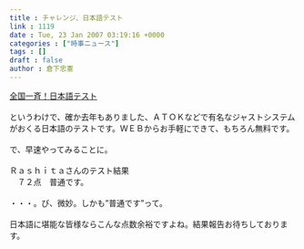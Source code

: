 ```yaml
---
title : チャレンジ、日本語テスト
link : 1119
date : Tue, 23 Jan 2007 03:19:16 +0000
categories : ["時事ニュース"]
tags : []
draft : false
author : 倉下忠憲
---
```


<A HREF="http://www.atok.com/test/" TARGET="_blank">全国一斉！日本語テスト</A><BR><BR>というわけで、確か去年もありました、ＡＴＯＫなどで有名なジャストシステムがおくる日本語のテストです。ＷＥＢからお手軽にできて、もちろん無料です。<BR><BR>で、早速やってみることに。<BR><BR>Ｒａｓｈｉｔａさんのテスト結果<BR>　７２点　普通です。<BR><BR>・・・。び、微妙。しかも”普通です”って。<BR><BR>日本語に堪能な皆様ならこんな点数余裕ですよね。結果報告お待ちしております。<BR><BR><br><br>
